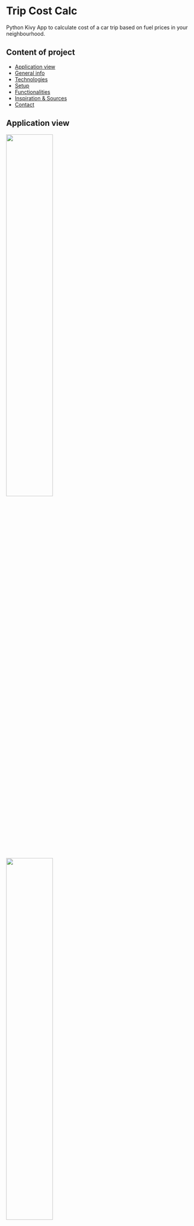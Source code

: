 # Trip Cost Calc
Python Kivy App to calculate cost of a car trip based on fuel prices in your neighbourhood.

## Content of project
* [Application view](#application-view)
* [General info](#general-info)
* [Technologies](#technologies)
* [Setup](#setup)
* [Functionalities](#functionalities)
* [Inspiration & Sources](#inspiration--sources)
* [Contact](#contact)

## Application view

<img src='https://user-images.githubusercontent.com/108935246/206874249-4b3cb9af-48d4-4ef0-a5fc-e1541d4d561e.png' width='50%' height='50%'>

<img src='https://user-images.githubusercontent.com/108935246/206874251-efe84db2-b442-491b-94ca-63aa724b3796.png' width='50%' height='50%'>

## General info

Trip Cost Calc (yeah, I know, this name is not brilliant..) was generally created to calculate cost of a car trip.
While writing it I extended it with several functionalities. So, for now it shows following data:
* **Cost** *of the trip in PLN*
* **Time**
* **Distance**
* **Fuel price**
* **Visibility**
* **Cloudiness**
* **Map** *with an overview route*

## Technologies

* Python 3.10.5
* Kivy 2.1.0
* Dotenv 0.21.0
* Requests 2.28.1
* Beautifull Soup 4.11.0
* GoogleMaps API
* OpenWeatherMap API

## Setup

#### Google API

First of all insert your **Google API KEY** in ```.env``` file.<br>

```commandline
API_KEY= YOUR_API_KEY
```

or insert it directly in variable in ```backend.py```:

```commandline
self.api_key = 'YOUR_API_KEY'
```
If you don't have an API KEY from Google or you don't know what is that, look up 
[**here**](https://developers.google.com/maps/documentation/javascript/get-api-key) 
for more details.
<br><br><br>
#### Weather API
You will also need an **[OpenWeatherMap](https://openweathermap.org/api) API**. <br>
Similarly put it in ```.env``` file:
```commandline
WEATHER_API= YOUR_API_KEY
```
Or directly in ```backend.py``` code:
```commandline
self.w_api_key = 'WEATHER_API'
```
<br><br>
To run app correctly you’ll also need some extra modules.<br>
Let's install them via ```pip``` module:<br>
* For **Kivy** module run this line in your terminal:
```commandline
python -m pip install "kivy[base]" kivy_examples
```
&ensp; to install the current stable version of ```kivy``` and optionally ```kivy_examples```
from the kivy-team provided PyPi wheels. <br>
&ensp; If you want another configuration of Kivy visit
[this page](https://kivy.org/doc/stable/gettingstarted/installation.html).
<br><br>

**DOTENV**

* If you will import Api keys from ```.env``` file, install a package, if not skip this:
```commandline
pip install dotenv
```
<br>

**REQUESTS**

* Another necessarily module is ```requests```:
```commandline
pip install requests
```
<br>

**Beautigull SOUP**

* Next one, to parse a web page with fuel prices is Beautifull Soup:
```commandline
pip install beautifulsoup4
```
<br>

*Now you can run the script and everything should work properly.*
<br><br>
### Creating a package for Windows/Mac/iOS/Android

This topic is more complicated. To describe all steps for each platform, this readme would be few times longer, but 
luckily Kivy authors did all the job and 
[**here**](https://kivy.org/doc/stable/gettingstarted/packaging.html)
is all you need to deploy the app on a chosen platform.

## Functionalities
Interface of the App is as simple as possible. Only 4 steps are needed to get full information.
1. #### Start address
    - A place where you want to start your trip. Put here a city, coordinates or full address, 
   just like you do it on Google Maps.
2. #### Destination
    - Finnish of a trip
3. #### Consumption
    - An average fuel consumption on 100km of your car. Slider step is 0.1l.
4. #### Fuel price
   1. 
       - There are 5 types of fuel to choose from. An app checks the average price of a checked fuel type in user
      voivodeship based on geolocation.
      [Web page with fuel prices](https://www.autocentrum.pl/paliwa/ceny-paliw/). If there is a problem with determining
      user’s location, an average price from country will be used instead.
   2. 
      - Second way is to set fuel price manually using slider. Step of the slider is 0.01 PLN.

Finally click **_Oblicz_** and wait for the results!

## Inspiration & Sources

Inspiration to do this app was a tutorial from **Kacper Sieradziński** on his YouTube channel. 
[link](https://www.youtube.com/watch?v=Yt6TrXT-ZH4)<br>
Also my family was helpful. Especially their comments about *when I will finally create something useful!* ;) 

Making this App wouldn't be possible without some help:<br>

&emsp;&emsp;The Kivy series by ```Codemy.com``` on **YouTube**<br>
&emsp;&emsp;A good documentation of a ```Kivy``` was also helpfully.


## Contact
If you have any questions or ideas for development fell free to contact me via email:<br/>
```maritn.brzezinski@wp.eu```

